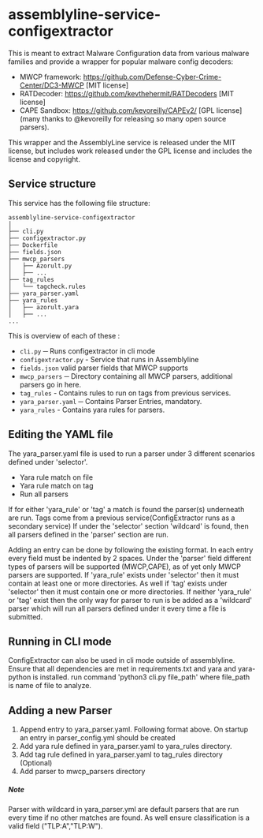 # assemblyline-service-configextractor
This is meant to extract Malware Configuration data from various malware
families and provide a wrapper for popular malware config decoders:
* MWCP framework: https://github.com/Defense-Cyber-Crime-Center/DC3-MWCP [MIT license]
* RATDecoder: https://github.com/kevthehermit/RATDecoders [MIT license]
* CAPE Sandbox: https://github.com/kevoreilly/CAPEv2/ [GPL license] (many thanks to @kevoreilly for releasing so many open source parsers).

This wrapper and the AssemblyLine service is released under the MIT license, but includes work released under the GPL license and includes the license and copyright.


## Service structure

This service has the following file structure:
```text
assemblyline-service-configextractor
│
├── cli.py
├── configextractor.py
├── Dockerfile
├── fields.json
├── mwcp_parsers
│   ├── Azorult.py
│   ├── ...
├── tag_rules
│   └── tagcheck.rules
├── yara_parser.yaml
├── yara_rules
│   ├── azorult.yara
│   ├── ...
...
```

This is overview of each of these :

* `cli.py` ─ Runs configextractor in cli mode
* `configextractor.py` - Service that runs in Assemblyline
* `fields.json` valid parser fields that MWCP supports
* `mwcp_parsers` ─ Directory containing all MWCP parsers, additional parsers go in here.
* `tag_rules` - Contains rules to run on tags from previous services.
* `yara_parser.yaml` ─ Contains Parser Entries, mandatory.
* `yara_rules` - Contains yara rules for parsers.

## Editing the YAML file
 The yara_parser.yaml file is used to run a parser under 3 different scenarios defined under 'selector'.
 * Yara rule match on file
 * Yara rule match on tag
 * Run all parsers
 
 If for either 'yara_rule' or 'tag' a match is found the parser(s) underneath are run.
 Tags come from a previous service(ConfigExtractor runs as a secondary service) 
 If under the 'selector' section 'wildcard' is found, then all parsers defined in the 'parser' section are run.
 
 Adding an entry can be done by following the existing format. In each entry every field must be 
 indented by 2 spaces. Under the 'parser' field different types of parsers will be supported
 (MWCP,CAPE), as of yet only MWCP parsers are supported.
 If 'yara_rule' exists under 'selector' then it must contain at least one or more directories.
 As well if 'tag' exists under 'selector' then it must contain one or more directories.
 If neither 'yara_rule' or 'tag' exist then the only way for parser to run is be added as a 'wildcard'
 parser which will run all parsers defined under it every time a file is submitted.

## Running in CLI mode
ConfigExtractor can also be used in cli mode outside of assemblyline. Ensure that all dependencies are met in requirements.txt and yara and yara-python is installed. run command 'python3 cli.py file\_path' where file\_path is name of file to analyze.

## Adding a new Parser
1. Append entry to yara\_parser.yaml. Following format above. On startup an entry in parser\_config.yml should be created
2. Add yara rule defined in yara\_parser.yaml to yara\_rules directory.
3. Add tag rule defined in yara\_parser.yaml to tag\_rules directory (Optional)
4. Add parser to mwcp\_parsers directory


##### Note
Parser with wildcard in yara_parser.yml are default parsers that are run every time if no other matches are found. As well ensure classification is a valid field ("TLP:A","TLP:W").

